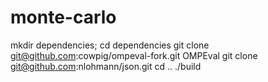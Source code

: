 # monte-carlo
mkdir dependencies; cd dependencies
git clone git@github.com:cowpig/ompeval-fork.git OMPEval
git clone git@github.com:nlohmann/json.git
cd ..
./build
